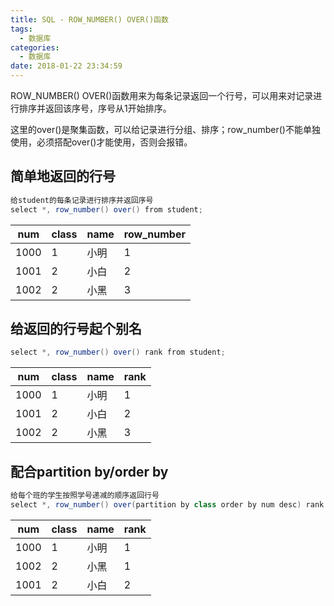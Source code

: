 ```yaml
---
title: SQL - ROW_NUMBER() OVER()函数
tags:
  - 数据库
categories:
  - 数据库
date: 2018-01-22 23:34:59
---
```

ROW_NUMBER() OVER()函数用来为每条记录返回一个行号，可以用来对记录进行排序并返回该序号，序号从1开始排序。

这里的over()是聚集函数，可以给记录进行分组、排序；row_number()不能单独使用，必须搭配over()才能使用，否则会报错。<!-- more -->

## 简单地返回的行号
```java
给student的每条记录进行排序并返回序号
select *, row_number() over() from student;
```

|num|class|name|row_number|
|-|-|-|-|
|1000|1|小明|1|
|1001|2|小白|2|
|1002|2|小黑|3|

## 给返回的行号起个别名
```java
select *, row_number() over() rank from student;
```

|num|class|name|rank|
|-|-|-|-|
|1000|1|小明|1|
|1001|2|小白|2|
|1002|2|小黑|3|

## 配合partition by/order by
```java
给每个班的学生按照学号递减的顺序返回行号
select *, row_number() over(partition by class order by num desc) rank from student;
```

|num|class|name|rank|
|-|-|-|-|
|1000|1|小明|1|
|1002|2|小黑|1|
|1001|2|小白|2|